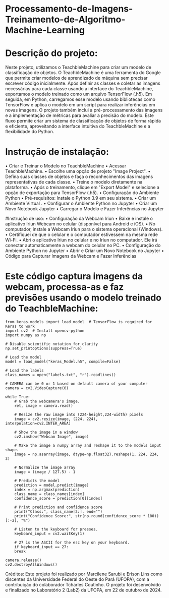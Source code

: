 # Processamento-de-Imagens-Treinamento-de-Algoritmo-Machine-Learning

# Descrição do projeto:
Neste projeto, utilizamos o TeachbleMachine para criar um modelo de classificação de objetos. O TeachbleMachine é uma ferramenta do Google que permite criar modelos de aprendizado de máquina sem precisar escrever código inicialmente. Após definir as classes e coletar as imagens necessárias para cada classe usando a interface do TeachbleMachine, exportamos o modelo treinado como um arquivo TensorFlow (.h5).
Em seguida, em Python, carregamos esse modelo usando bibliotecas como TensorFlow  e aplica o modelo em um script para realizar inferências em novas imagens. O projeto também inclui a pré-processamento das imagens e a implementação de métricas para avaliar a precisão do modelo.
Este fluxo permite criar um sistema de classificação de objetos de forma rápida e eficiente, aproveitando a interface intuitiva do TeachbleMachine e a flexibilidade do Python.

# Instrução de instalação:
• Criar e Treinar o Modelo no TeachbleMachine
• Acessar TeachbleMachine.
• Escolhe uma opção de projeto "Image Project".
• Defina suas classes de objetos e faça o reconhecimentos das imagens representativas de cada classe.
• Treine o modelo diretamente na plataforma.
• Após o treinamento, clique em "Export Model" e selecione a opção de exportação para TensorFlow (.h5).
• Configuração do Ambiente Python
• Pré-requisitos: Instale o Python 3.9 em seu sistema.
• Criar um Ambiente Virtual .
• Configurar o Ambiente Python no Jupyter
• Criar um Novo Notebook Jupyter
• Carregar o Modelo e Fazer Inferências no Jupyter

#Instrução de uso:
• Configuração da Webcam Iriun
• Baixe e instale o aplicativo Iriun Webcam no celular (disponível para Android e iOS).
• No computador, instale a Webcam Iriun para o sistema operacional (Windows).
• Certifiquei de que o celular e o computador estivessem na mesma rede Wi-Fi.
• Abri o aplicativo Iriun no celular e no  Iriun no computador. Ele irá conectar automaticamente a webcam do celular no PC.
• Configuração do Ambiente Python no Jupyter
• Abrir e Criar um Novo Notebook no Jupyter
• Código para Capturar Imagens da Webcam e Fazer Inferências

# Este código captura imagens da webcam, processa-as e faz previsões usando o modelo treinado do TeachbleMachine:

    from keras.models import load_model  # TensorFlow is required for Keras to work
    import cv2  # Install opencv-python
    import numpy as np

    # Disable scientific notation for clarity
    np.set_printoptions(suppress=True)

    # Load the model
    model = load_model("keras_Model.h5", compile=False)

    # Load the labels
    class_names = open("labels.txt", "r").readlines()

    # CAMERA can be 0 or 1 based on default camera of your computer
    camera = cv2.VideoCapture(0)

    while True:
        # Grab the webcamera's image.
        ret, image = camera.read()

        # Resize the raw image into (224-height,224-width) pixels
        image = cv2.resize(image, (224, 224), interpolation=cv2.INTER_AREA)

        # Show the image in a window
        cv2.imshow("Webcam Image", image)

        # Make the image a numpy array and reshape it to the models input shape.
        image = np.asarray(image, dtype=np.float32).reshape(1, 224, 224, 3)

        # Normalize the image array
        image = (image / 127.5) - 1

        # Predicts the model
        prediction = model.predict(image)
        index = np.argmax(prediction)
        class_name = class_names[index]
        confidence_score = prediction[0][index]

        # Print prediction and confidence score
        print("Class:", class_name[2:], end="")
        print("Confidence Score:", str(np.round(confidence_score * 100))[:-2], "%")

        # Listen to the keyboard for presses.
        keyboard_input = cv2.waitKey(1)

        # 27 is the ASCII for the esc key on your keyboard.
        if keyboard_input == 27:
        break

    camera.release()
    cv2.destroyAllWindows()


Créditos: Este projeto foi realizado por Marcilene Sarubi e Erison Lins como discentes da Universidade Federal do Oeste do Pará (UFOPA), com a contribuição do colaborador Tcharles Coutinho. O projeto foi desenvolvido e finalizado no Laboratório 2 (Lab2) da UFOPA, em 22 de outubro de 2024.
